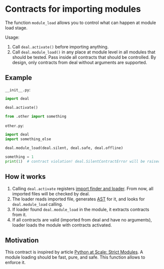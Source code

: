 # Contracts for importing modules

The function `module_load` allows you to control what can happen at module load stage.

Usage:

1. Call `deal.activate()` before importing anything.
1. Call `deal.module_load()` in any place at module level in all modules that should be tested. Pass inside all contracts that should be controlled. By design, only contracts from deal without arguments are supported.

## Example

`__init__.py`:

```python
import deal

deal.activate()

from .other import something
```

`other.py`:

```python
import deal
import something_else

deal.module_load(deal.silent, deal.safe, deal.offline)

something = 1
print(1)  # contract violation! deal.SilentContractError will be raised
```

## How it works

1. Calling `deal.activate` registers [import finder and loader](https://docs.python.org/3/reference/import.html#finders-and-loaders). From now, all imported files will be checked by deal.
1. The loader reads imported file, generates [AST](https://docs.python.org/3/library/ast.html) for it, and looks for `deal.module_load` calling.
1. If loader found `deal.module_load` in the module, it extracts contracts from it.
1. If all contracts are valid (imported from deal and have no arguments), loader loads the module with contracts activated.

## Motivation

This contract is inspired by article [Python at Scale: Strict Modules](https://instagram-engineering.com/python-at-scale-strict-modules-c0bb9245c834). A module loading should be fast, pure, and safe. This function allows to enforce it.

